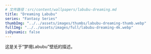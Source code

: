 ```yaml
---
# 文件路径：src/content/wallpapers/labubu-dreaming.md
title: "Dreaming Labubu"
series: "Fantasy Series"
thumbImg: "../../assets/images/thumbs/labubu-dreaming-thumb.webp"
fullImg: "../../assets/images/full/labubu-dreaming-4k.webp"
isDynamic: false
---
```


这是关于“梦境Labubu”壁纸的描述。
